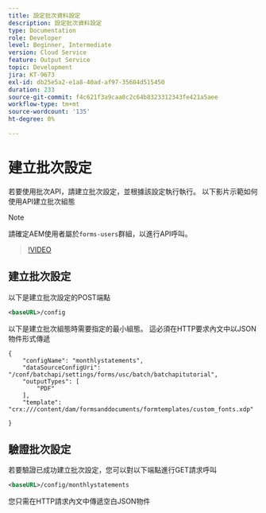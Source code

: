 ```yaml
---
title: 設定批次資料設定
description: 設定批次資料設定
type: Documentation
role: Developer
level: Beginner, Intermediate
version: Cloud Service
feature: Output Service
topic: Development
jira: KT-9673
exl-id: db25e5a2-e1a8-40ad-af97-35604d515450
duration: 233
source-git-commit: f4c621f3a9caa8c2c64b8323312343fe421a5aee
workflow-type: tm+mt
source-wordcount: '135'
ht-degree: 0%

---
```


# 建立批次設定

若要使用批次API，請建立批次設定，並根據該設定執行執行。 以下影片示範如何使用API建立批次組態

>[!NOTE]
>請確定AEM使用者屬於```forms-users```群組，以進行API呼叫。


>[!VIDEO](https://video.tv.adobe.com/v/340241?quality=12&learn=on)

## 建立批次設定

以下是建立批次設定的POST端點

```xml
<baseURL>/config
```

以下是建立批次組態時需要指定的最小組態。 這必須在HTTP要求內文中以JSON物件形式傳遞

```
{
	"configName": "monthlystatements",
	"dataSourceConfigUri": "/conf/batchapi/settings/forms/usc/batch/batchapitutorial",
	"outputTypes": [
		"PDF"
	],
	"template": "crx:///content/dam/formsanddocuments/formtemplates/custom_fonts.xdp"

}
```

## 驗證批次設定

若要驗證已成功建立批次設定，您可以對以下端點進行GET請求呼叫


```xml
<baseURL>/config/monthlystatements
```

您只需在HTTP請求內文中傳遞空白JSON物件
